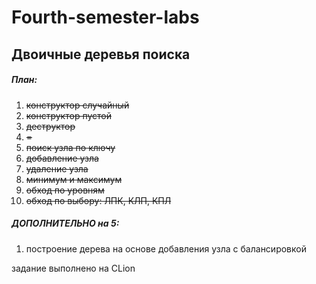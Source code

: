 # Fourth-semester-labs

## Двоичные деревья поиска

##### План:
1. ~~конструктор случайный~~
2. ~~конструктор пустой~~
3. ~~деструктор~~
4. ~~=~~
5. ~~поиск узла по ключу~~
6. ~~добавление узла~~
7. ~~удаление узла~~
8. ~~минимум и максимум~~
9. ~~обход по уровням~~
10. ~~обход по выбору: ЛПК, КЛП, КПЛ~~

##### ДОПОЛНИТЕЛЬНО на 5:
1. построение дерева на основе добавления узла с балансировкой

задание выполнено на CLion
